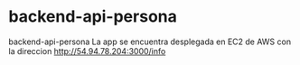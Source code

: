 # backend-api-persona
backend-api-persona
La app se encuentra desplegada en EC2 de AWS con la direccion http://54.94.78.204:3000/info
